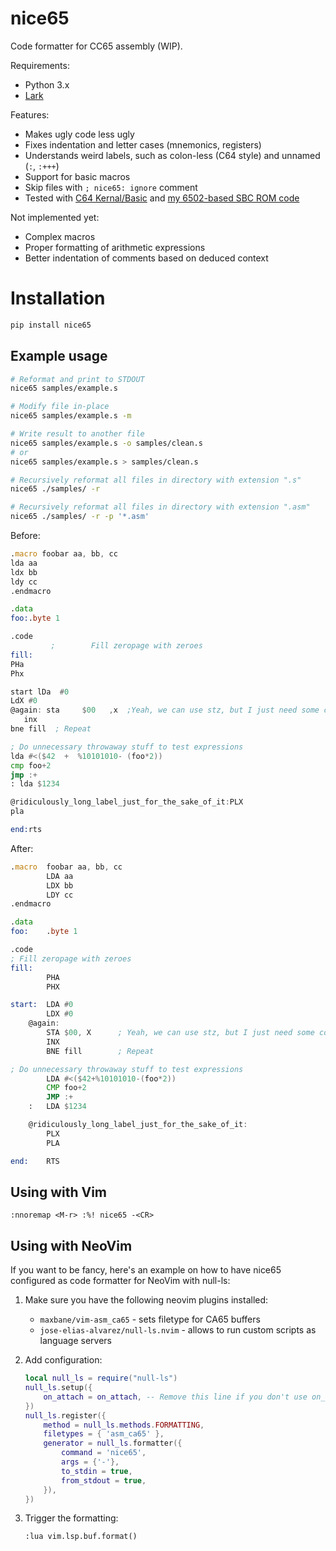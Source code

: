 # nice65
Code formatter for CC65 assembly (WIP).

Requirements:

- Python 3.x
- [Lark](https://github.com/lark-parser/lark)

Features:
- Makes ugly code less ugly
- Fixes indentation and letter cases (mnemonics, registers)
- Understands weird labels, such as colon-less (C64 style) and unnamed (`:`, `:+++`)
- Support for basic macros
- Skip files with `; nice65: ignore` comment
- Tested with [C64 Kernal/Basic](https://github.com/mist64/c64rom) and [my 6502-based SBC ROM code](https://github.com/and3rson/deck65)

Not implemented yet:
- Complex macros
- Proper formatting of arithmetic expressions
- Better indentation of comments based on deduced context

# Installation

```sh
pip install nice65
```

## Example usage

```sh
# Reformat and print to STDOUT
nice65 samples/example.s

# Modify file in-place
nice65 samples/example.s -m

# Write result to another file
nice65 samples/example.s -o samples/clean.s
# or
nice65 samples/example.s > samples/clean.s

# Recursively reformat all files in directory with extension ".s"
nice65 ./samples/ -r

# Recursively reformat all files in directory with extension ".asm"
nice65 ./samples/ -r -p '*.asm'
```

Before:
```asm
.macro foobar aa, bb, cc
lda aa
ldx bb
ldy cc
.endmacro

.data
foo:.byte 1

.code
         ;        Fill zeropage with zeroes
fill:
PHa
Phx

start lDa  #0
LdX #0
@again: sta     $00   ,x  ;Yeah, we can use stz, but I just need some code to test nice65!
   inx
bne fill  ; Repeat

; Do unnecessary throwaway stuff to test expressions
lda #<($42  +  %10101010- (foo*2))
cmp foo+2
jmp :+
: lda $1234

@ridiculously_long_label_just_for_the_sake_of_it:PLX
pla

end:rts
```

After:
```asm
.macro  foobar aa, bb, cc
        LDA aa
        LDX bb
        LDY cc
.endmacro

.data
foo:    .byte 1

.code
; Fill zeropage with zeroes
fill:
        PHA
        PHX

start:  LDA #0
        LDX #0
    @again:
        STA $00, X      ; Yeah, we can use stz, but I just need some code to test nice65!
        INX
        BNE fill        ; Repeat

; Do unnecessary throwaway stuff to test expressions
        LDA #<($42+%10101010-(foo*2))
        CMP foo+2
        JMP :+
    :   LDA $1234

    @ridiculously_long_label_just_for_the_sake_of_it:
        PLX
        PLA

end:    RTS
```


## Using with Vim

```vim
:nnoremap <M-r> :%! nice65 -<CR>
```

## Using with NeoVim

If you want to be fancy, here's an example on how to have nice65 configured as code formatter for NeoVim with null-ls:

1. Make sure you have the following neovim plugins installed:
    - `maxbane/vim-asm_ca65` - sets filetype for CA65 buffers
    - `jose-elias-alvarez/null-ls.nvim` - allows to run custom scripts as language servers

2. Add configuration:

    ```lua
    local null_ls = require("null-ls")
    null_ls.setup({
        on_attach = on_attach, -- Remove this line if you don't use on_attach
    })
    null_ls.register({
        method = null_ls.methods.FORMATTING,
        filetypes = { 'asm_ca65' },
        generator = null_ls.formatter({
            command = 'nice65',
            args = {'-'},
            to_stdin = true,
            from_stdout = true,
        }),
    })
    ```

3. Trigger the formatting:

    ```vim
    :lua vim.lsp.buf.format()
    ```
